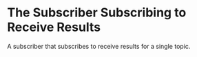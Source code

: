 # The Subscriber Subscribing to Receive Results

A subscriber that subscribes to receive results for a single topic.

